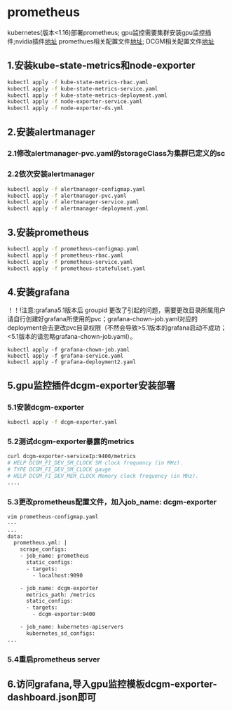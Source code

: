 # prometheus
kubernetes(版本&lt;1.16)部署prometheus;
gpu监控需要集群安装gpu监控插件;nvidia插件[地址](https://github.com/NVIDIA/k8s-device-plugin/tree/v1.11)
promethues相关配置文件[地址](https://github.com/kubernetes/kubernetes/tree/release-1.14/cluster/addons/prometheus);
DCGM相关配置文件[地址](https://github.com/NVIDIA/gpu-monitoring-tools)

## 1.安装kube-state-metrics和node-exporter

```sh
kubectl apply -f kube-state-metrics-rbac.yaml
kubectl apply -f kube-state-metrics-service.yaml
kubectl apply -f kube-state-metrics-deployment.yaml
kubectl apply -f node-exporter-service.yaml
kubectl apply -f node-exporter-ds.yml
```

## 2.安装alertmanager

### 2.1修改alertmanager-pvc.yaml的storageClass为集群已定义的sc

### 2.2依次安装alertmanager

```sh
kubectl apply -f alertmanager-configmap.yaml
kubectl apply -f alertmanager-pvc.yaml
kubectl apply -f alertmanager-service.yaml
kubectl apply -f alertmanager-deployment.yaml
```

## 3.安装prometheus

```sh
kubectl apply -f prometheus-configmap.yaml
kubectl apply -f prometheus-rbac.yaml
kubectl apply -f prometheus-service.yaml
kubectl apply -f prometheus-statefulset.yaml
```
## 4.安装grafana
！！!注意:grafana5.1版本后 groupid 更改了引起的问题，需要更改目录所属用户
请自行创建好grafana所使用的pvc；grafana-chown-job.yaml对应的deployment会去更改pvc目录权限（不然会导致>5.1版本的grafana启动不成功；<5.1版本的请忽略grafana-chown-job.yaml）。

```
kubectl apply -f grafana-chown-job.yaml
kubectl apply -f grafana-service.yaml
kubectl apply -f grafana-deployment2.yaml
```

## 5.gpu监控插件dcgm-exporter安装部署

### 5.1安装dcgm-exporter

```sh
kubectl apply -f dcgm-exporter.yaml
```

### 5.2测试dcgm-exporter暴露的metrics

```sh
curl dcgm-exporter-serviceIp:9400/metrics
# HELP DCGM_FI_DEV_SM_CLOCK SM clock frequency (in MHz).
# TYPE DCGM_FI_DEV_SM_CLOCK gauge
# HELP DCGM_FI_DEV_MEM_CLOCK Memory clock frequency (in MHz).
....
```

### 5.3更改prometheus配置文件，加入job_name: dcgm-exporter

```sh
vim prometheus-configmap.yaml
---
...
data:
  prometheus.yml: |
    scrape_configs:
    - job_name: prometheus
      static_configs:
      - targets:
        - localhost:9090

    - job_name: dcgm-exporter
      metrics_path: /metrics
      static_configs:
      - targets:
        - dcgm-exporter:9400

    - job_name: kubernetes-apiservers
      kubernetes_sd_configs:
...
```

### 5.4重启prometheus server

## 6.访问grafana,导入gpu监控模板dcgm-exporter-dashboard.json即可
